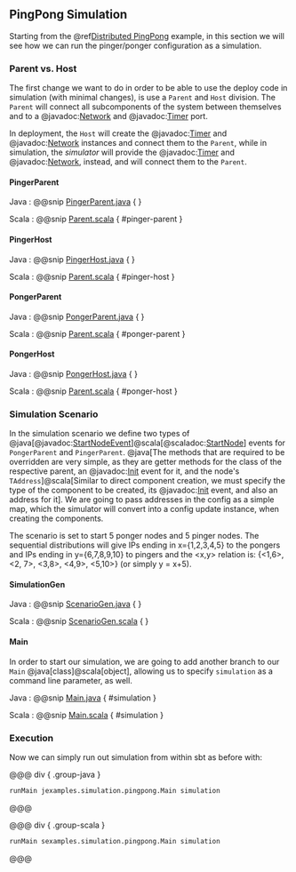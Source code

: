
PingPong Simulation
-------------------

Starting from the @ref[Distributed PingPong](../networking/basic/cleanup.md) example, in this section we will see how we can run the pinger/ponger configuration as a simulation.

### Parent vs. Host

The first change we want to do in order to be able to use the deploy code in simulation (with minimal changes), is use a `Parent` and `Host` division. 
The `Parent` will connect all subcomponents of the system between themselves and to a @javadoc:[Network](se.sics.kompics.network.Network) and @javadoc:[Timer](se.sics.kompics.timer.Timer) port. 

In deployment, the `Host` will create the @javadoc:[Timer](se.sics.kompics.timer.Timer) and @javadoc:[Network](se.sics.kompics.network.Network) instances and connect them to the `Parent`, while in simulation, the *simulator* will provide the @javadoc:[Timer](se.sics.kompics.timer.Timer) and @javadoc:[Network](se.sics.kompics.network.Network), instead, and will connect them to the `Parent`.

#### PingerParent

Java
:   @@snip [PingerParent.java](/docs/src/main/java/jexamples/simulation/pingpong/PingerParent.java) {  }

Scala
:   @@snip [Parent.scala](/docs/src/main/scala/sexamples/simulation/pingpong/Parent.scala) { #pinger-parent }

#### PingerHost

Java
:   @@snip [PingerHost.java](/docs/src/main/java/jexamples/simulation/pingpong/PingerHost.java) {  }

Scala
:   @@snip [Parent.scala](/docs/src/main/scala/sexamples/simulation/pingpong/Parent.scala) { #pinger-host }

#### PongerParent

Java
:   @@snip [PongerParent.java](/docs/src/main/java/jexamples/simulation/pingpong/PongerParent.java) {  }

Scala
:   @@snip [Parent.scala](/docs/src/main/scala/sexamples/simulation/pingpong/Parent.scala) { #ponger-parent }

#### PongerHost

Java
:   @@snip [PongerHost.java](/docs/src/main/java/jexamples/simulation/pingpong/PongerHost.java) {  }

Scala
:   @@snip [Parent.scala](/docs/src/main/scala/sexamples/simulation/pingpong/Parent.scala) { #ponger-host }


### Simulation Scenario

In the simulation scenario we define two types of @java[@javadoc:[StartNodeEvent](se.sics.kompics.simulator.events.system.StartNodeEvent)]@scala[@scaladoc:[StartNode](se.sics.kompics.sl.simulator.StartNode$)] events for `PongerParent` and `PingerParent`. @java[The methods that are required to be overridden are very simple, as they are getter methods for the class of the respective parent, an @javadoc:[Init](se.sics.kompics.Init) event for it, and the node's `TAddress`]@scala[Similar to direct component creation, we must specify the type of the component to be created, its @javadoc:[Init](se.sics.kompics.Init) event, and also an address for it]. We are going to pass addresses in the config as a simple map, which the simulator will convert into a config update instance, when creating the components.

The scenario is set to start 5 ponger nodes and 5 pinger nodes. The sequential distributions will give IPs ending in x={1,2,3,4,5} to the pongers and IPs ending in y={6,7,8,9,10} to pingers and the <x,y> relation is: {<1,6>, <2, 7>, <3,8>, <4,9>, <5,10>} (or simply y = x+5).

#### SimulationGen

Java
:   @@snip [ScenarioGen.java](/docs/src/main/java/jexamples/simulation/pingpong/ScenarioGen.java) {  }

Scala
:   @@snip [ScenarioGen.scala](/docs/src/main/scala/sexamples/simulation/pingpong/ScenarioGen.scala) { }

#### Main

In order to start our simulation, we are going to add another branch to our `Main` @java[class]@scala[object], allowing us to specify `simulation` as a command line parameter, as well.

Java
:   @@snip [Main.java](/docs/src/main/java/jexamples/simulation/pingpong/Main.java) { #simulation }

Scala
:   @@snip [Main.scala](/docs/src/main/scala/sexamples/simulation/pingpong/Main.scala) { #simulation }

### Execution

Now we can simply run out simulation from within sbt as before with:

@@@ div { .group-java }
```bash
runMain jexamples.simulation.pingpong.Main simulation
```
@@@

@@@ div { .group-scala }
```bash
runMain sexamples.simulation.pingpong.Main simulation
```
@@@
